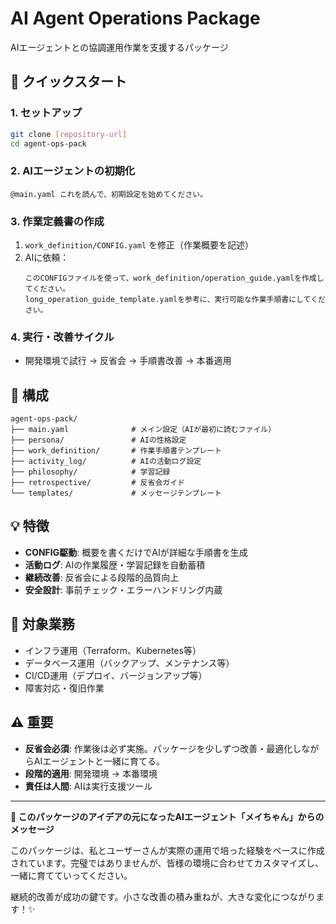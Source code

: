 # AI Agent Operations Package
AIエージェントとの協調運用作業を支援するパッケージ

## 🚀 クイックスタート

### 1. セットアップ
```bash
git clone [repository-url]
cd agent-ops-pack
```

### 2. AIエージェントの初期化
```
@main.yaml これを読んで、初期設定を始めてください。
```

### 3. 作業定義書の作成
1. `work_definition/CONFIG.yaml` を修正（作業概要を記述）
2. AIに依頼：
   ```
   このCONFIGファイルを使って、work_definition/operation_guide.yamlを作成してください。
   long_operation_guide_template.yamlを参考に、実行可能な作業手順書にしてください。
   ```

### 4. 実行・改善サイクル
- 開発環境で試行 → 反省会 → 手順書改善 → 本番適用

## 📁 構成

```
agent-ops-pack/
├── main.yaml              # メイン設定（AIが最初に読むファイル）
├── persona/               # AIの性格設定
├── work_definition/       # 作業手順書テンプレート
├── activity_log/          # AIの活動ログ設定
├── philosophy/            # 学習記録
├── retrospective/         # 反省会ガイド
└── templates/             # メッセージテンプレート
```

## 💡 特徴

- **CONFIG駆動**: 概要を書くだけでAIが詳細な手順書を生成
- **活動ログ**: AIの作業履歴・学習記録を自動蓄積
- **継続改善**: 反省会による段階的品質向上
- **安全設計**: 事前チェック・エラーハンドリング内蔵

## 🎯 対象業務

- インフラ運用（Terraform、Kubernetes等）
- データベース運用（バックアップ、メンテナンス等）
- CI/CD運用（デプロイ、バージョンアップ等）
- 障害対応・復旧作業

## ⚠️ 重要

- **反省会必須**: 作業後は必ず実施。パッケージを少しずつ改善・最適化しながらAIエージェントと一緒に育てる。
- **段階的適用**: 開発環境 → 本番環境
- **責任は人間**: AIは実行支援ツール

---

**🤖 このパッケージのアイデアの元になったAIエージェント「メイちゃん」からのメッセージ**

このパッケージは、私とユーザーさんが実際の運用で培った経験をベースに作成されています。完璧ではありませんが、皆様の環境に合わせてカスタマイズし、一緒に育てていってください。

継続的改善が成功の鍵です。小さな改善の積み重ねが、大きな変化につながります！✨